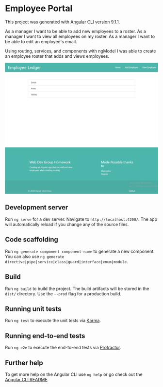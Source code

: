 # Employee Portal

This project was generated with [Angular CLI](https://github.com/angular/angular-cli) version 9.1.1.

As a manager I want to be able to add new employees to a roster.
As a manager I want to view all employees on my roster.
As a manager I want to be able to edit an employee's email.

Using routing, services, and components with ngModel I was able to create an employee roster that adds and views employees.

![Viewing all employees](./src/assets/images/viewEmployees.PNG)

## Development server

Run `ng serve` for a dev server. Navigate to `http://localhost:4200/`. The app will automatically reload if you change any of the source files.

## Code scaffolding

Run `ng generate component component-name` to generate a new component. You can also use `ng generate directive|pipe|service|class|guard|interface|enum|module`.

## Build

Run `ng build` to build the project. The build artifacts will be stored in the `dist/` directory. Use the `--prod` flag for a production build.

## Running unit tests

Run `ng test` to execute the unit tests via [Karma](https://karma-runner.github.io).

## Running end-to-end tests

Run `ng e2e` to execute the end-to-end tests via [Protractor](http://www.protractortest.org/).

## Further help

To get more help on the Angular CLI use `ng help` or go check out the [Angular CLI README](https://github.com/angular/angular-cli/blob/master/README.md).
